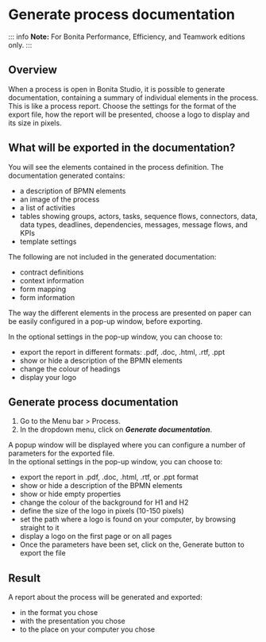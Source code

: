 # Generate process documentation

::: info
**Note:** For Bonita Performance, Efficiency, and Teamwork editions only.
:::

## Overview

When a process is open in Bonita Studio, it is possible to generate documentation, containing a summary of individual elements in the process. This is like a process report. Choose the settings for the format of the export file, how the report will be presented, choose a logo to display and its size in pixels.

## What will be exported in the documentation?

You will see the elements contained in the process definition. The documentation generated contains:

* a description of BPMN elements
* an image of the process
* a list of activities
* tables showing groups, actors, tasks, sequence flows, connectors, data, data types, deadlines, dependencies, messages, message flows, and KPIs
* template settings

The following are not included in the generated documentation:

* contract definitions
* context information
* form mapping
* form information

The way the different elements in the process are presented on paper can be easily configured in a pop-up window, before exporting.

In the optional settings in the pop-up window, you can choose to:

* export the report in different formats: .pdf, .doc, .html, .rtf, .ppt
* show or hide a description of the BPMN elements
* change the colour of headings
* display your logo

## Generate process documentation

1. Go to the Menu bar \> Process.
2. In the dropdown menu, click on _**Generate documentation**_.

A popup window will be displayed where you can configure a number of parameters for the exported file.  
In the optional settings in the pop-up window, you can choose to:

* export the report in .pdf, .doc, .html, .rtf, or .ppt format
* show or hide a description of the BPMN elements
* show or hide empty properties
* change the colour of the background for H1 and H2
* define the size of the logo in pixels (10-150 pixels)
* set the path where a logo is found on your computer, by browsing straight to it
* display a logo on the first page or on all pages
* Once the parameters have been set, click on the‚ Generate button to export the file

## Result

A report about the process will be generated and exported:

* in the format you chose
* with the presentation you chose
* to the place on your computer you chose
